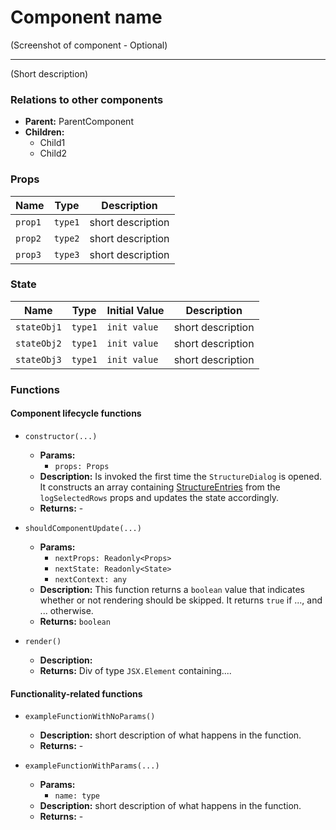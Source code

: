 # Component name
(Screenshot of component - Optional)

---
(Short description)

### Relations to other components

- **Parent:** ParentComponent
- **Children:**
	- Child1
	- Child2

### Props

| Name | Type | Description |
| ---- | ---- | ----------- |
| `prop1` | `type1` | short description |
| `prop2` | `type2` | short description |
| `prop3` | `type3` | short description |

### State

| Name | Type | Initial Value | Description |
| ---- | ---- | ------------- | ----------- |
| `stateObj1` | `type1` | `init value` | short description |
| `stateObj2` | `type1` | `init value` | short description |
| `stateObj3` | `type1` | `init value` | short description |

### Functions

#### Component lifecycle functions

- `constructor(...)`
	- **Params:** 
	    - `props: Props`
	- **Description:**  Is invoked the first time the `StructureDialog` is opened. It constructs an array containing [StructureEntries](..\Types\StructureEntry.md) from the `logSelectedRows` props and updates the state accordingly.
	- **Returns:** -

- `shouldComponentUpdate(...)`
	- **Params:**
        - `nextProps: Readonly<Props>`
        - `nextState: Readonly<State>`
        - `nextContext: any`
	- **Description:** This function returns a `boolean` value that indicates whether or not rendering should be skipped. It returns `true` if ..., and ... otherwise.
	- **Returns:** `boolean`

- `render()`
	- **Description:**
	- **Returns:** Div of type `JSX.Element` containing....

#### Functionality-related functions
- `exampleFunctionWithNoParams()`
	- **Description:** short description of what happens in the function.
	- **Returns:** -

- `exampleFunctionWithParams(...)`
	- **Params:**
	    - `name: type`
	- **Description:** short description of what happens in the function.
	- **Returns:** -
